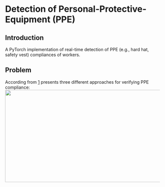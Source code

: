 # Detection of Personal-Protective-Equipment (PPE)
## Introduction
A PyTorch implementation of real-time detection of PPE (e.g., hard hat, safety vest) compliances of workers. 
## Problem
According from [1](https://www.sciencedirect.com/science/article/abs/pii/S0926580519308325) presents three different approaches for verifying PPE compliance:
<img src="https://github.com/ciber-lab/pictor-ppe/blob/master/extras/graphics/methods.jpg" width="1000" height="300" align="middle"/>
